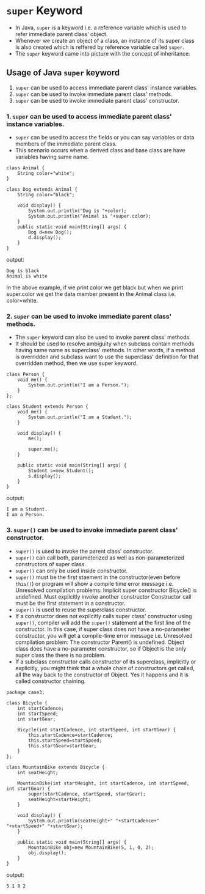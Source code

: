 # `super` Keyword
* In Java, `super` is a keyword i.e. a reference variable which is used to refer immediate parent class' object.
* Whenever we create an object of a class, an instance of its super class is also created which is reffered by reference variable called `super`.
* The `super` keyword came into picture with the concept of inheritance.

## Usage of Java `super` keyword
1. `super` can be used to access immediate parent class' instance variables.
2. `super` can be used to invoke immediate parent class' methods.
3. `super` can be used to invoke immediate parent class' constructor.

### 1. `super` can be used to access immediate parent class' instance variables.
* `super` can be used to access the fields or you can say variables or data members of the immediate parent class.
* This scenario occurs when a derived class and base class are have variables having same name.
````
class Animal {
	String color="white";
}

class Dog extends Animal {
	String color="black";
	
	void display() {
		System.out.println("Dog is "+color);
		System.out.println("Animal is "+super.color);
	}
	public static void main(String[] args) {
		Dog d=new Dog();
		d.display();
	}
}
````
output:
````
Dog is black
Animal is white
````
In the above example, if we print color we get black but when we print super.color we get the data member present in the Animal class i.e. color=white.

### 2. `super` can be used to invoke immediate parent class' methods.
* The `super` keyword can also be used to invoke parent class' methods.
* It should be used to resolve ambiguity when subclass contain methods having same name as superclass' methods. In other words, if a method is overridden and subclass want to use the superclass' definition for that overridden method, then we use super keyword.

````
class Person {
	void me() {
		System.out.println("I am a Person.");
	}
};

class Student extends Person {
	void me() {
		System.out.println("I am a Student.");
	}
	
	void display() {
		me();
		
		super.me();
	}
	
	public static void main(String[] args) {
		Student s=new Student();
		s.display();
	}
}
````
output:
````
I am a Student.
I am a Person.
````

### 3. `super()` can be used to invoke immediate parent class' constructor.
* `super()` is used to invoke the parent class' constructor.
* `super()` can call both, parameterized as well as non-parameterized constructors of super class.
* `super()` can only be used inside constructor.
* `super()` must be the first staement in the constructor(even before `this()`) or program will show a compile time error message i.e. Unresolved compilation problems: Implicit super constructor Bicycle() is undefined. Must explicitly invoke another constructor Constructor call must be the first statement in a constructor.
* `super()` is used to reuse the superclass constructor.
* If a constructor does not explicitly calls super class' constructor using `super()`, compiler will add the `super()` statement at the first line of the constructor. In this case, if super class does not have a no-parameter constructor, you will get a compile-time error message i.e. Unresolved compilation problem: The constructor Parent() is undefined. Object class does have a no-parameter constructor, so if Object is the only super class the there is no problem.
* If a subclass constructor calls constructor of its superclass, implicitly or explicitly, you might think that a whole chain of constructors get called, all the way back to the constructor of Object. Yes it happens and it is called constructor chaining.

````
package case3;

class Bicycle {
	int startCadence;
	int startSpeed;
	int startGear;
	
	Bicycle(int startCadence, int startSpeed, int startGear) {
		this.startCadence=startCadence;
		this.startSpeed=startSpeed;
		this.startGear=startGear;
	}
};

class MountainBike extends Bicycle {
	int seatHeight;
	
	MountainBike(int startHeight, int startCadence, int startSpeed, int startGear) {
		super(startCadence, startSpeed, startGear);
		seatHeight=startHeight;
	}
	
	void display() {
		System.out.println(seatHeight+" "+startCadence+" "+startSpeed+" "+startGear);
	}
	
	public static void main(String[] args) {
		MountainBike obj=new MountainBike(5, 1, 0, 2);
		obj.display();
	}
}
````
output:
````
5 1 0 2
````
